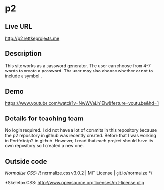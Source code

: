 # p2

## Live URL
<http://p2.rettkeprojects.me>

## Description
This site works as a password generator.  The user can choose from 4-7 words to create a password.  The user may also choose whether or not to include a symbol .

## Demo
<https://www.youtube.com/watch?v=NwWVnLh1Elw&feature=youtu.be&hd=1>

## Details for teaching team
No login required.
I did not have a lot of commits in this repository because the p2 repository in github
was recently created.  Before that I was working in Portfolio/p2 in github.  However,
I read that each project should have its own repository so I created a new one.


## Outside code
*Normalize CSS:  /*! normalize.css v3.0.2 | MIT License | git.io/normalize */

*Skeleton.CSS:  http://www.opensource.org/licenses/mit-license.php
